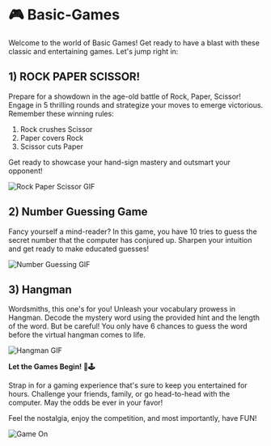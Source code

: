 # **🎮 Basic-Games**

Welcome to the world of Basic Games! Get ready to have a blast with these classic and entertaining games. Let's jump right in:

## **1) ROCK PAPER SCISSOR!**

Prepare for a showdown in the age-old battle of Rock, Paper, Scissor! Engage in 5 thrilling rounds and strategize your moves to emerge victorious. Remember these winning rules:

   1. Rock crushes Scissor
   2. Paper covers Rock
   3. Scissor cuts Paper

Get ready to showcase your hand-sign mastery and outsmart your opponent!

![Rock Paper Scissor GIF](https://www.bing.com/ck/a?!&&p=4e377529c14aff59JmltdHM9MTY5MjkyMTYwMCZpZ3VpZD0wYmZiODIzZi0wNGRiLTZhN2YtMGQ1MC04ZDYyMDVjZDZiYmImaW5zaWQ9NTYzNw&ptn=3&hsh=3&fclid=0bfb823f-04db-6a7f-0d50-8d6205cd6bbb&u=a1L2ltYWdlcy9zZWFyY2g_cT1yb2NrIHBhcGVyIHNjaXNzb3JzIGdpZnMmRk9STT1JUUZSQkEmaWQ9NUQ1QUYyRjcwMUY0RkYzQjU0M0Y1NUJDMDUxREZGNTNDRTNGRTkzNA&ntb=1)

## **2) Number Guessing Game**

Fancy yourself a mind-reader? In this game, you have 10 tries to guess the secret number that the computer has conjured up. Sharpen your intuition and get ready to make educated guesses!

![Number Guessing GIF]([gifs/number_guessing.gif](https://www.bing.com/ck/a?!&&p=f2bc31639c9e4993JmltdHM9MTY5MjkyMTYwMCZpZ3VpZD0wYmZiODIzZi0wNGRiLTZhN2YtMGQ1MC04ZDYyMDVjZDZiYmImaW5zaWQ9NTYyNQ&ptn=3&hsh=3&fclid=0bfb823f-04db-6a7f-0d50-8d6205cd6bbb&u=a1L2ltYWdlcy9zZWFyY2g_cT1udW1iZXIgZ3Vlc3NpbmcgZ2FtZSBnaWYmRk9STT1JUUZSQkEmaWQ9OTNFQTI0M0QzREFDNjdCMzY3OURDOTI4NUY5QkJDQzFFNEQ2RDQ4Qw&ntb=1))

## **3) Hangman**

Wordsmiths, this one's for you! Unleash your vocabulary prowess in Hangman. Decode the mystery word using the provided hint and the length of the word. But be careful! You only have 6 chances to guess the word before the virtual hangman comes to life.

![Hangman GIF](https://www.bing.com/ck/a?!&&p=3f2c92653f08a013JmltdHM9MTY5MjkyMTYwMCZpZ3VpZD0wYmZiODIzZi0wNGRiLTZhN2YtMGQ1MC04ZDYyMDVjZDZiYmImaW5zaWQ9NTYwOQ&ptn=3&hsh=3&fclid=0bfb823f-04db-6a7f-0d50-8d6205cd6bbb&u=a1L2ltYWdlcy9zZWFyY2g_cT1oYW5nbWFuIGdhbWUgZ2lmJkZPUk09SVFGUkJBJmlkPUJBMzNFQTNCNEFFQkIwRTU1M0Q1MkYzOTNERDRGQ0UwRDMzOTgyOUU&ntb=1)

**Let the Games Begin! 🎉🕹️**

Strap in for a gaming experience that's sure to keep you entertained for hours. Challenge your friends, family, or go head-to-head with the computer. May the odds be ever in your favor!

Feel the nostalgia, enjoy the competition, and most importantly, have FUN!

![Game On]([images/game_on.png](https://www.bing.com/images/search?view=detailV2&ccid=8UoG1JBS&id=4354589AC015EDFBF1C772C5292A0E46CF0168A7&thid=OIP.8UoG1JBSI51COJGretEBKgHaFj&mediaurl=https%3a%2f%2fcdn.dribbble.com%2fusers%2f1864713%2fscreenshots%2f10589212%2fgame_on_4x.jpg&exph=1200&expw=1600&q=game+on+sticker&simid=607999208821503833&FORM=IRPRST&ck=FCC0404A6CB1A5B222EB14CE562539F1&selectedIndex=3)https://www.bing.com/images/search?view=detailV2&ccid=8UoG1JBS&id=4354589AC015EDFBF1C772C5292A0E46CF0168A7&thid=OIP.8UoG1JBSI51COJGretEBKgHaFj&mediaurl=https%3a%2f%2fcdn.dribbble.com%2fusers%2f1864713%2fscreenshots%2f10589212%2fgame_on_4x.jpg&exph=1200&expw=1600&q=game+on+sticker&simid=607999208821503833&FORM=IRPRST&ck=FCC0404A6CB1A5B222EB14CE562539F1&selectedIndex=3)
